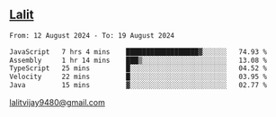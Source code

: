 ## [Lalit](https://lalit.sh)

<!--START_SECTION:waka-->

```txt
From: 12 August 2024 - To: 19 August 2024

JavaScript   7 hrs 4 mins    ██████████████████▓░░░░░░   74.93 %
Assembly     1 hr 14 mins    ███▒░░░░░░░░░░░░░░░░░░░░░   13.08 %
TypeScript   25 mins         █░░░░░░░░░░░░░░░░░░░░░░░░   04.52 %
Velocity     22 mins         █░░░░░░░░░░░░░░░░░░░░░░░░   03.95 %
Java         15 mins         ▓░░░░░░░░░░░░░░░░░░░░░░░░   02.77 %
```

<!--END_SECTION:waka-->

lalitvijay9480@gmail.com
